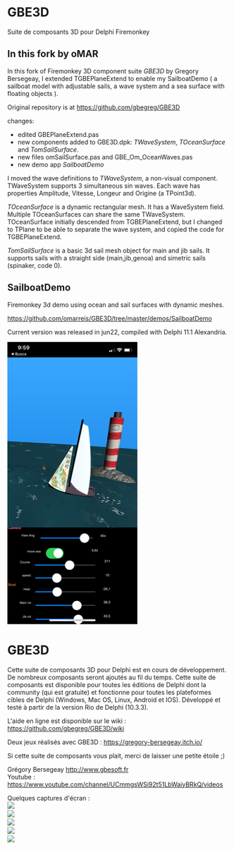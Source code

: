 
# GBE3D
Suite de composants 3D pour Delphi Firemonkey

## In this fork by oMAR
In this fork of Firemonkey 3D component suite *GBE3D* by Gregory Bersegeay, I extended TGBEPlaneExtend to enable my SailboatDemo ( a sailboat model with adjustable sails, a wave system and a sea surface with floating objects ).

Original repository is at https://github.com/gbegreg/GBE3D

changes:
* edited GBEPlaneExtend.pas  
* new components added to GBE3D.dpk: *TWaveSystem*, *TOceanSurface* and *TomSailSurface*.  
* new files omSailSurface.pas and GBE_Om_OceanWaves.pas 
* new demo app *SailboatDemo* 

I moved the wave definitions to *TWaveSystem*, a non-visual component. 
TWaveSystem supports 3 simultaneous sin waves. 
Each wave has properties Amplitude, Vitesse, Longeur and Origine (a TPoint3d). 

*TOceanSurface* is a dynamic rectangular mesh. 
It has a WaveSystem field. Multiple TOceanSurfaces can share the same TWaveSystem. 
TOceanSurface initially descended from TGBEPlaneExtend, but I changed to TPlane to be able to separate the wave system,
and copied the code for TGBEPlaneExtend.

*TomSailSurface* is a basic 3d sail mesh object for main and jib sails. 
It supports sails with a straight side (main,jib,genoa) and simetric sails (spinaker, code 0).

## SailboatDemo
Firemonkey 3d demo using ocean and sail surfaces with dynamic meshes. 

https://github.com/omarreis/GBE3D/tree/master/demos/SailboatDemo 

Current version was released in jun22, compiled with Delphi 11.1 Alexandria.

![SailboatDemo screenshot](Screenshot2.png)

# GBE3D
Cette suite de composants 3D pour Delphi est en cours de développement. De nombreux composants seront ajoutés au fil du temps.
Cette suite de composants est disponible pour toutes les éditions de Delphi dont la community (qui est gratuite) et fonctionne
pour toutes les plateformes cibles de Delphi (Windows, Mac OS, Linux, Android et IOS).
Développé et testé à partir de la version Rio de Delphi (10.3.3).

L'aide en ligne est disponible sur le wiki : https://github.com/gbegreg/GBE3D/wiki

Deux jeux réalisés avec GBE3D : https://gregory-bersegeay.itch.io/

Si cette suite de composants vous plait, merci de laisser une petite étoile ;)

Grégory Bersegeay http://www.gbesoft.fr <br>
Youtube : https://www.youtube.com/channel/UCmmgsWSi92t51LbWaiyBRkQ/videos

Quelques captures d'écran :<br>
<img src="https://github.com/gbegreg/GBE3D/blob/master/img/cubemap.png"><br>
<img src="https://github.com/gbegreg/GBE3D/blob/master/img/grass.png"><br>
<img src="https://github.com/gbegreg/GBE3D/blob/master/img/heightmap.png"><br>
<img src="https://github.com/gbegreg/GBE3D/blob/master/img/viewport3D.png"><br>
<img src="https://github.com/gbegreg/GBE3D/blob/master/img/sphereExtend.png"><br>

